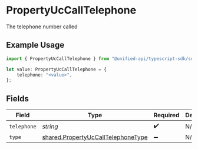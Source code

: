 # PropertyUcCallTelephone

The telephone number called

## Example Usage

```typescript
import { PropertyUcCallTelephone } from "@unified-api/typescript-sdk/sdk/models/shared";

let value: PropertyUcCallTelephone = {
    telephone: "<value>",
};
```

## Fields

| Field                                                                                           | Type                                                                                            | Required                                                                                        | Description                                                                                     |
| ----------------------------------------------------------------------------------------------- | ----------------------------------------------------------------------------------------------- | ----------------------------------------------------------------------------------------------- | ----------------------------------------------------------------------------------------------- |
| `telephone`                                                                                     | *string*                                                                                        | :heavy_check_mark:                                                                              | N/A                                                                                             |
| `type`                                                                                          | [shared.PropertyUcCallTelephoneType](../../../sdk/models/shared/propertyuccalltelephonetype.md) | :heavy_minus_sign:                                                                              | N/A                                                                                             |
